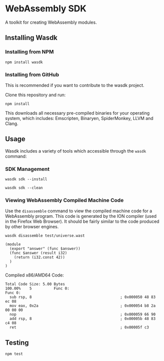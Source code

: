 # WebAssembly SDK
A toolkit for creating WebAssembly modules.

## Installing Wasdk

### Installing from NPM

```
npm install wasdk
```

### Installing from GitHub
This is recommended if you want to contribute to the wasdk project.

Clone this repository and run:
```
npm install
```

This downloads all necessary pre-compiled binaries for your operating system, which includes: Emscripten, Binaryen, SpiderMonkey, LLVM and Clang.

## Usage

Wasdk includes a variety of tools which accessible through the `wasdk` command:


### SDK Management

```
wasdk sdk --install
```


```
wasdk sdk --clean
```


### Viewing WebAssembly Compiled Machine Code

Use the `disassemble` command to view the compiled machine code for a WebAssembly program.
This code is generated by the ION compiler (used in the Firefox Web Browser). It should be
fairly similar to the code produced by other browser engines.

```
wasdk disassemble test/universe.wast
```

```
(module
  (export "answer" (func $answer))
  (func $answer (result i32)
    (return (i32.const 42))
  )
)
```

Compiled x86/AMD64 Code:

```
Total Code Size: 5.00 Bytes
100.00%    5          Func 0:
Func 0:
  sub rsp, 8                                        ; 0x000050 48 83 ec 08
  mov eax, 0x2a                                     ; 0x000054 b8 2a 00 00 00
  nop                                               ; 0x000059 66 90
  add rsp, 8                                        ; 0x00005b 48 83 c4 08
  ret                                               ; 0x00005f c3
```


## Testing
```
npm test
```

